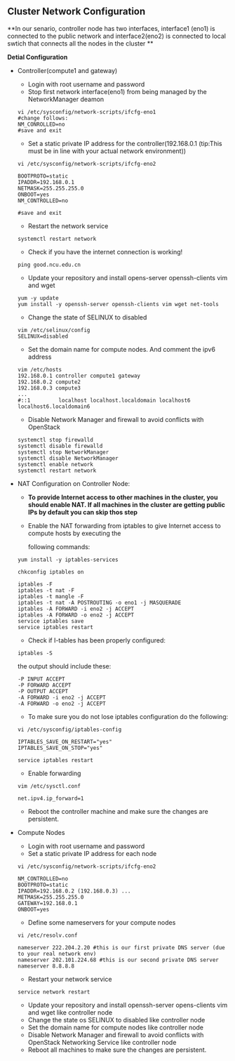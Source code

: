 ## Cluster Network Configuration

**In our senario, controller node has two interfaces, interface1 (eno1) is connected to the public network and interface2(eno2) is connected to local swtich that connects all the nodes in the cluster **

**Detial Configuration**

- Controller(compute1 and gateway)

  - Login with root username and password
  - Stop first network interface(eno1) from being managed by the NetworkManager deamon

  ```
  vi /etc/sysconfig/network-scripts/ifcfg-eno1
  #change follows:
  NM_CONROLLED=no
  #save and exit
  ```

  - Set a static private IP address for the controller(192.168.0.1 (tip:This must be in line with your actual network environment))

  ```
  vi /etc/sysconfig/network-scripts/ifcfg-eno2

  BOOTPROTO=static
  IPADDR=192.168.0.1
  NETMASK=255.255.255.0
  ONBOOT=yes
  NM_CONTROLLED=no

  #save and exit
  ```

  - Restart the network service

  ```
  systemctl restart network
  ```

  - Check if you have the internet connection is working!

  ```
  ping good.ncu.edu.cn
  ```

  - Update your repository and install opens-server openssh-clients vim and wget

  ```
  yum -y update
  yum install -y openssh-server openssh-clients vim wget net-tools
  ```

  - Change the state of SELINUX to disabled

  ```
  vim /etc/selinux/config
  SELINUX=disabled
  ```

  - Set the domain name for compute nodes. And comment the ipv6 address

  ```
  vim /etc/hosts
  192.168.0.1 controller compute1 gateway
  192.168.0.2 compute2
  192.168.0.3 compute3
  ...
  #::1         localhost localhost.localdomain localhost6 localhost6.localdomain6
  ```

  - Disable Network Manager and firewall to avoid conflicts with OpenStack

  ```
  systemctl stop firewalld
  systemctl disable firewalld
  systemctl stop NetworkManager
  systemctl disable NetworkManager
  systemctl enable network
  systemctl restart network
  ```

- NAT Configuration on Controller Node:

  - **To provide Internet access to other machines in the cluster, you should enable NAT. If all machines in the cluster are getting public IPs by default you can skip thos step**

  - Enable the NAT forwarding from iptables to give Internet access to compute hosts by executing the

    following commands:

  ```
  yum install -y iptables-services

  chkconfig iptables on

  iptables -F
  iptables -t nat -F
  iptables -t mangle -F
  iptables -t nat -A POSTROUTING -o eno1 -j MASQUERADE
  iptables -A FORWARD -i eno2 -j ACCEPT
  iptables -A FORWARD -o eno2 -j ACCEPT
  service iptables save
  service iptables restart
  ```

  - Check if I-tables has been properly configured:

  ```
  iptables -S
  ```

  the output should include these:

  ```
  -P INPUT ACCEPT
  -P FORWARD ACCEPT
  -P OUTPUT ACCEPT
  -A FORWARD -i eno2 -j ACCEPT
  -A FORWARD -o eno2 -j ACCEPT
  ```

  - To make sure you do not lose iptables configuration do the following:

  ```
  vi /etc/sysconfig/iptables-config

  IPTABLES_SAVE_ON_RESTART="yes"
  IPTABLES_SAVE_ON_STOP="yes"

  service iptables restart
  ```

  - Enable forwarding

  ```
  vim /etc/sysctl.conf

  net.ipv4.ip_forward=1
  ```

  - Reboot the controller machine and make sure the changes are persistent.

- Compute Nodes

  - Login with root username and password
  - Set a static private IP address for each node

  ```
  vi /etc/sysconfig/network-scripts/ifcfg-eno2

  NM_CONTROLLED=no
  BOOTPROTO=static
  IPADDR=192.168.0.2 (192.168.0.3) ...
  METMASK=255.255.255.0
  GATEWAY=192.168.0.1
  ONBOOT=yes
  ```

  - Define some nameservers for your compute nodes

  ```
  vi /etc/resolv.conf

  nameserver 222.204.2.20 #this is our first private DNS server (due to your real network env)
  nameserver 202.101.224.68 #this is our second private DNS server
  nameserver 8.8.8.8
  ```

  - Restart your network service

  ```
  service network restart
  ```

  - Update your repository and install openssh-server opens-clients vim and wget like controller node
  - Change the state os SELINUX to disabled like controller node
  - Set the domain name for compute nodes like controller node
  - Disable Network Manager and firewall to avoid conflicts with OpenStack Networking Service like controller node
  - Reboot all machines to make sure the changes are persistent.